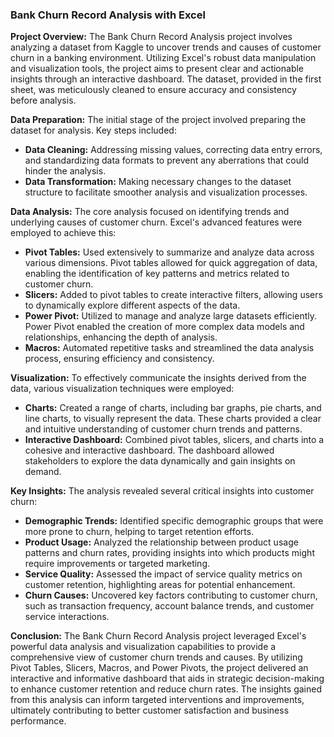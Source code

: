 ### Bank Churn Record Analysis with Excel

**Project Overview:**
The Bank Churn Record Analysis project involves analyzing a dataset from Kaggle to uncover trends and causes of customer churn in a banking environment. Utilizing Excel's robust data manipulation and visualization tools, the project aims to present clear and actionable insights through an interactive dashboard. The dataset, provided in the first sheet, was meticulously cleaned to ensure accuracy and consistency before analysis.

**Data Preparation:**
The initial stage of the project involved preparing the dataset for analysis. Key steps included:

- **Data Cleaning:** Addressing missing values, correcting data entry errors, and standardizing data formats to prevent any aberrations that could hinder the analysis.
- **Data Transformation:** Making necessary changes to the dataset structure to facilitate smoother analysis and visualization processes.
  
**Data Analysis:**
The core analysis focused on identifying trends and underlying causes of customer churn. Excel's advanced features were employed to achieve this:

- **Pivot Tables:** Used extensively to summarize and analyze data across various dimensions. Pivot tables allowed for quick aggregation of data, enabling the identification of key patterns and metrics related to customer churn.
- **Slicers:** Added to pivot tables to create interactive filters, allowing users to dynamically explore different aspects of the data.
- **Power Pivot:** Utilized to manage and analyze large datasets efficiently. Power Pivot enabled the creation of more complex data models and relationships, enhancing the depth of analysis.
- **Macros:** Automated repetitive tasks and streamlined the data analysis process, ensuring efficiency and consistency.

**Visualization:**
To effectively communicate the insights derived from the data, various visualization techniques were employed:

- **Charts:** Created a range of charts, including bar graphs, pie charts, and line charts, to visually represent the data. These charts provided a clear and intuitive understanding of customer churn trends and patterns.
- **Interactive Dashboard:** Combined pivot tables, slicers, and charts into a cohesive and interactive dashboard. The dashboard allowed stakeholders to explore the data dynamically and gain insights on demand.

**Key Insights:**
The analysis revealed several critical insights into customer churn:

- **Demographic Trends:** Identified specific demographic groups that were more prone to churn, helping to target retention efforts.
- **Product Usage:** Analyzed the relationship between product usage patterns and churn rates, providing insights into which products might require improvements or targeted marketing.
- **Service Quality:** Assessed the impact of service quality metrics on customer retention, highlighting areas for potential enhancement.
- **Churn Causes:** Uncovered key factors contributing to customer churn, such as transaction frequency, account balance trends, and customer service interactions.

**Conclusion:**
The Bank Churn Record Analysis project leveraged Excel's powerful data analysis and visualization capabilities to provide a comprehensive view of customer churn trends and causes. By utilizing Pivot Tables, Slicers, Macros, and Power Pivots, the project delivered an interactive and informative dashboard that aids in strategic decision-making to enhance customer retention and reduce churn rates. The insights gained from this analysis can inform targeted interventions and improvements, ultimately contributing to better customer satisfaction and business performance.
